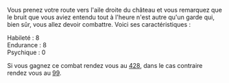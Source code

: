 Vous prenez votre route vers l'aile droite du château et vous remarquez que le bruit que vous aviez entendu tout à l'heure n'est autre qu'un garde qui, bien sûr, vous allez devoir combattre. Voici ses caractéristiques :

Habileté : 8  
Endurance : 8  
Psychique : 0  

Si vous gagnez ce combat rendez vous au [428](428), dans le cas contraire rendez vous au [99](99).